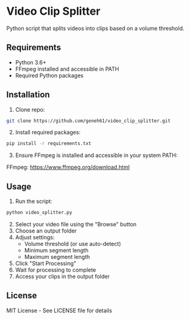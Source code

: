 # Video Clip Splitter 

Python script that splits videos into clips based on a volume threshold.

## Requirements
- Python 3.6+
- FFmpeg installed and accessible in PATH
- Required Python packages

## Installation

1. Clone repo:
```bash
git clone https://github.com/geneh61/video_clip_splitter.git
```

2. Install required packages:
```bash
pip install -r requirements.txt
```

3. Ensure FFmpeg is installed and accessible in your system PATH:

FFmpeg: https://www.ffmpeg.org/download.html

## Usage
1. Run the script:
```bash
python video_splitter.py
```
2. Select your video file using the "Browse" button
3. Choose an output folder
4. Adjust settings:
   - Volume threshold (or use auto-detect)
   - Minimum segment length
   - Maximum segment length
5. Click "Start Processing"
6. Wait for processing to complete
7. Access your clips in the output folder

## License
MIT License - See LICENSE file for details